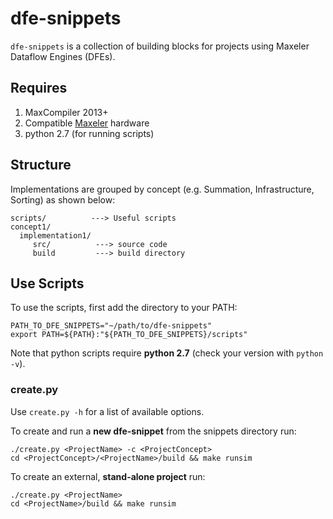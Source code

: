 # dfe-snippets

`dfe-snippets` is a collection of building blocks for projects using Maxeler Dataflow Engines (DFEs).

## Requires

1. MaxCompiler 2013+
2. Compatible [Maxeler](http://www.maxeler.com/products/) hardware
3. python 2.7 (for running scripts)

## Structure

Implementations are grouped by concept (e.g. Summation, Infrastructure, Sorting) as shown below:

```
scripts/          ---> Useful scripts
concept1/
  implementation1/
     src/          ---> source code
     build         ---> build directory
```

## Use Scripts

To use the scripts, first add the directory to your PATH:

```
PATH_TO_DFE_SNIPPETS="~/path/to/dfe-snippets"
export PATH=${PATH}:"${PATH_TO_DFE_SNIPPETS}/scripts"
```

Note that python scripts require __python 2.7__ (check your version with `python -v`).

### create.py

Use `create.py -h` for a list of available options.

To create and run a __new dfe-snippet__ from the snippets directory run:
```
./create.py <ProjectName> -c <ProjectConcept>
cd <ProjectConcept>/<ProjectName>/build && make runsim
```

To create an external, __stand-alone project__ run:

```
./create.py <ProjectName>
cd <ProjectName>/build && make runsim
```
